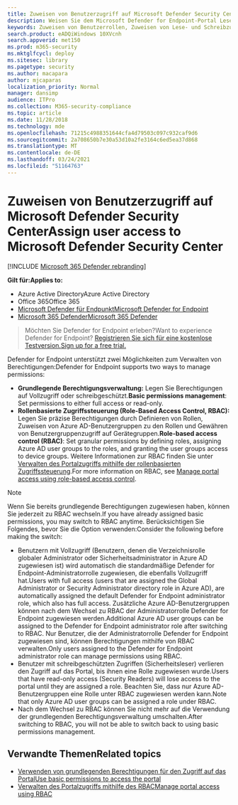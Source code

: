```yaml
---
title: Zuweisen von Benutzerzugriff auf Microsoft Defender Security Center
description: Weisen Sie dem Microsoft Defender for Endpoint-Portal Lese-, Schreib- oder schreibgeschützten Zugriff zu.
keywords: Zuweisen von Benutzerrollen, Zuweisen von Lese- und Schreibzugriff, Zuweisen von schreibgeschützten Zugriffen, Benutzern, Benutzerrollen, Rollen
search.product: eADQiWindows 10XVcnh
search.appverid: met150
ms.prod: m365-security
ms.mktglfcycl: deploy
ms.sitesec: library
ms.pagetype: security
ms.author: macapara
author: mjcaparas
localization_priority: Normal
manager: dansimp
audience: ITPro
ms.collection: M365-security-compliance
ms.topic: article
ms.date: 11/28/2018
ms.technology: mde
ms.openlocfilehash: 71215c4988351644cfa4d79503c097c932caf9d6
ms.sourcegitcommit: 2a708650b7e30a53d10a2fe3164c6ed5ea37d868
ms.translationtype: MT
ms.contentlocale: de-DE
ms.lasthandoff: 03/24/2021
ms.locfileid: "51164763"
---
```

# <a name="assign-user-access-to-microsoft-defender-security-center"></a><span data-ttu-id="80fbf-104">Zuweisen von Benutzerzugriff auf Microsoft Defender Security Center</span><span class="sxs-lookup"><span data-stu-id="80fbf-104">Assign user access to Microsoft Defender Security Center</span></span>

[!INCLUDE [Microsoft 365 Defender rebranding](../../includes/microsoft-defender.md)]


<span data-ttu-id="80fbf-105">**Gilt für:**</span><span class="sxs-lookup"><span data-stu-id="80fbf-105">**Applies to:**</span></span>
- <span data-ttu-id="80fbf-106">Azure Active Directory</span><span class="sxs-lookup"><span data-stu-id="80fbf-106">Azure Active Directory</span></span>
- <span data-ttu-id="80fbf-107">Office 365</span><span class="sxs-lookup"><span data-stu-id="80fbf-107">Office 365</span></span>
- [<span data-ttu-id="80fbf-108">Microsoft Defender für Endpunkt</span><span class="sxs-lookup"><span data-stu-id="80fbf-108">Microsoft Defender for Endpoint</span></span>](https://go.microsoft.com/fwlink/p/?linkid=2154037)
- [<span data-ttu-id="80fbf-109">Microsoft 365 Defender</span><span class="sxs-lookup"><span data-stu-id="80fbf-109">Microsoft 365 Defender</span></span>](https://go.microsoft.com/fwlink/?linkid=2118804)


><span data-ttu-id="80fbf-110">Möchten Sie Defender for Endpoint erleben?</span><span class="sxs-lookup"><span data-stu-id="80fbf-110">Want to experience Defender for Endpoint?</span></span> [<span data-ttu-id="80fbf-111">Registrieren Sie sich für eine kostenlose Testversion.</span><span class="sxs-lookup"><span data-stu-id="80fbf-111">Sign up for a free trial.</span></span>](https://www.microsoft.com/microsoft-365/windows/microsoft-defender-atp?ocid=docs-wdatp-assignaccess-abovefoldlink)

<span data-ttu-id="80fbf-112">Defender for Endpoint unterstützt zwei Möglichkeiten zum Verwalten von Berechtigungen:</span><span class="sxs-lookup"><span data-stu-id="80fbf-112">Defender for Endpoint supports two ways to manage permissions:</span></span>

- <span data-ttu-id="80fbf-113">**Grundlegende Berechtigungsverwaltung:** Legen Sie Berechtigungen auf Vollzugriff oder schreibgeschützt.</span><span class="sxs-lookup"><span data-stu-id="80fbf-113">**Basic permissions management**: Set permissions to either full access or read-only.</span></span>
- <span data-ttu-id="80fbf-114">**Rollenbasierte Zugriffssteuerung (Role-Based Access Control, RBAC):** Legen Sie präzise Berechtigungen durch Definieren von Rollen, Zuweisen von Azure AD-Benutzergruppen zu den Rollen und Gewähren von Benutzergruppenzugriff auf Gerätegruppen.</span><span class="sxs-lookup"><span data-stu-id="80fbf-114">**Role-based access control (RBAC)**: Set granular permissions by defining roles, assigning Azure AD user groups to the roles, and granting the user groups access to device groups.</span></span> <span data-ttu-id="80fbf-115">Weitere Informationen zur RBAC finden Sie unter [Verwalten des Portalzugriffs mithilfe der rollenbasierten Zugriffssteuerung](rbac.md).</span><span class="sxs-lookup"><span data-stu-id="80fbf-115">For more information on RBAC, see [Manage portal access using role-based access control](rbac.md).</span></span>

> [!NOTE]
> <span data-ttu-id="80fbf-116">Wenn Sie bereits grundlegende Berechtigungen zugewiesen haben, können Sie jederzeit zu RBAC wechseln.</span><span class="sxs-lookup"><span data-stu-id="80fbf-116">If you have already assigned basic permissions, you may switch to RBAC anytime.</span></span> <span data-ttu-id="80fbf-117">Berücksichtigen Sie Folgendes, bevor Sie die Option verwenden:</span><span class="sxs-lookup"><span data-stu-id="80fbf-117">Consider the following before making the switch:</span></span>
> 
> - <span data-ttu-id="80fbf-118">Benutzern mit Vollzugriff (Benutzern, denen die Verzeichnisrolle globaler Administrator oder Sicherheitsadministrator in Azure AD zugewiesen ist) wird automatisch die standardmäßige Defender for Endpoint-Administratorrolle zugewiesen, die ebenfalls Vollzugriff hat.</span><span class="sxs-lookup"><span data-stu-id="80fbf-118">Users with full access (users that are assigned the Global Administrator or Security Administrator directory role in Azure AD), are automatically assigned the default Defender for Endpoint administrator role, which also has full access.</span></span> <span data-ttu-id="80fbf-119">Zusätzliche Azure AD-Benutzergruppen können nach dem Wechsel zu RBAC der Administratorrolle Defender for Endpoint zugewiesen werden.</span><span class="sxs-lookup"><span data-stu-id="80fbf-119">Additional Azure AD user groups can be assigned to the Defender for Endpoint administrator role after switching to RBAC.</span></span>  <span data-ttu-id="80fbf-120">Nur Benutzer, die der Administratorrolle Defender for Endpoint zugewiesen sind, können Berechtigungen mithilfe von RBAC verwalten.</span><span class="sxs-lookup"><span data-stu-id="80fbf-120">Only users assigned to the Defender for Endpoint administrator role can manage permissions using RBAC.</span></span> 
> - <span data-ttu-id="80fbf-121">Benutzer mit schreibgeschützten Zugriffen (Sicherheitsleser) verlieren den Zugriff auf das Portal, bis ihnen eine Rolle zugewiesen wurde.</span><span class="sxs-lookup"><span data-stu-id="80fbf-121">Users that have read-only access (Security Readers) will lose access to the portal until they are assigned a role.</span></span> <span data-ttu-id="80fbf-122">Beachten Sie, dass nur Azure AD-Benutzergruppen eine Rolle unter RBAC zugewiesen werden kann.</span><span class="sxs-lookup"><span data-stu-id="80fbf-122">Note that only Azure AD user groups can be assigned a role under RBAC.</span></span>
> - <span data-ttu-id="80fbf-123">Nach dem Wechsel zu RBAC können Sie nicht mehr auf die Verwendung der grundlegenden Berechtigungsverwaltung umschalten.</span><span class="sxs-lookup"><span data-stu-id="80fbf-123">After switching to RBAC, you will not be able to switch back to using basic permissions management.</span></span>

## <a name="related-topics"></a><span data-ttu-id="80fbf-124">Verwandte Themen</span><span class="sxs-lookup"><span data-stu-id="80fbf-124">Related topics</span></span>

- [<span data-ttu-id="80fbf-125">Verwenden von grundlegenden Berechtigungen für den Zugriff auf das Portal</span><span class="sxs-lookup"><span data-stu-id="80fbf-125">Use basic permissions to access the portal</span></span>](basic-permissions.md)
- [<span data-ttu-id="80fbf-126">Verwalten des Portalzugriffs mithilfe des RBAC</span><span class="sxs-lookup"><span data-stu-id="80fbf-126">Manage portal access using RBAC</span></span>](rbac.md)
